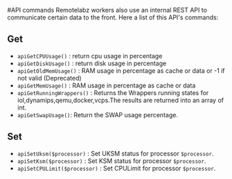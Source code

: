 #API commands
Remotelabz workers also use an internal REST API to communicate certain data to the front. 
Here a list of this API's commands:
## Get

 * `apiGetCPUUsage()` : return cpu usage in percentage
 * `apiGetDiskUsage()` : return disk usage in percentage
 * `apiGetOldMemUsage()` : RAM usage in percentage as cache or data or -1 if not valid (Deprecated)
 * `apiGetMemUsage()` : RAM usage in percentage as cache or data
 * `apiGetRunningWrappers()` : Returns the Wrappers running states for iol,dynamips,qemu,docker,vcps.The results are returned into an array of int. 
 * `apiGetSwapUsage()`: Return the SWAP usage percentage.

## Set

 * `apiSetUksm($processor)` : Set UKSM status for processor `$processor`.
 * `apiSetKsm($processor)` : Set KSM status for processor `$processor`.
 * `apiSetCPULimit($processor)` : Set CPULimit for processor `$processor`.

